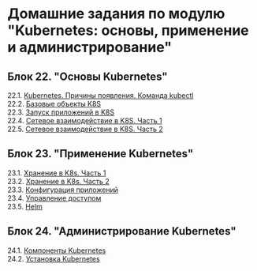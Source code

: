 # Домашние задания по модулю "Kubernetes: основы, применение и администрирование"


## Блок 22. "Основы Kubernetes"

22.1. [Kubernetes. Причины появления. Команда kubectl](https://github.com/BaryshnikovNV/netology-devops/blob/kuber-1.1/KUBER-35/kubernetes-basics/22.1-kuber-1.1/kuber-1.1.md)  
22.2. [Базовые объекты K8S](https://github.com/BaryshnikovNV/netology-devops/blob/kuber-1.2/KUBER-35/kubernetes-basics/22.2-kuber-1.2/kuber-1.2.md)  
22.3. [Запуск приложений в K8S](https://github.com/BaryshnikovNV/netology-devops/blob/kuber-1.3/KUBER-35/kubernetes-basics/22.3-kuber-1.3/kuber-1.3.md)  
22.4. [Сетевое взаимодействие в K8S. Часть 1](https://github.com/BaryshnikovNV/netology-devops/blob/kuber-1.4/KUBER-35/kubernetes-basics/22.4-kuber-1.4/kuber-1.4.md)  
22.5. [Сетевое взаимодействие в K8S. Часть 2](https://github.com/BaryshnikovNV/netology-devops/blob/kuber-1.5/KUBER-35/kubernetes-basics/22.5-kuber-1.5/kuber-1.5.md)


## Блок 23. "Применение Kubernetes"

23.1. [Хранение в K8s. Часть 1](https://github.com/BaryshnikovNV/netology-devops/blob/kuber-2.1/KUBER-35/kubernetes-application/23.1-kuber-2.1/kuber-2.1.md)  
23.2. [Хранение в K8s. Часть 2](https://github.com/BaryshnikovNV/netology-devops/blob/kuber-2.2/KUBER-35/kubernetes-application/23.2-kuber-2.2/kuber-2.2.md)  
23.3. [Конфигурация приложений](https://github.com/BaryshnikovNV/netology-devops/blob/kuber-2.3/KUBER-35/kubernetes-application/23.3-kuber-2.3/kuber-2.3.md)  
23.4. [Управление доступом](https://github.com/BaryshnikovNV/netology-devops/blob/kuber-2.4/KUBER-35/kubernetes-application/23.4-kuber-2.4/kuber-2.4.md)  
23.5. [Helm](https://github.com/BaryshnikovNV/netology-devops/blob/kuber-2.5/KUBER-35/kubernetes-application/23.5-kuber-2.5/kuber-2.5.md)


## Блок 24. "Администрирование Kubernetes"

24.1. [Компоненты Kubernetes](https://github.com/BaryshnikovNV/netology-devops/blob/kuber-3.1/KUBER-35/kubernetes-administration/24.1-kuber-3.1/kuber-3.1.md)  
24.2. [Установка Kubernetes](https://github.com/BaryshnikovNV/netology-devops/blob/kuber-3.2/KUBER-35/kubernetes-administration/24.2-kuber-3.2/kuber-3.2.md)  